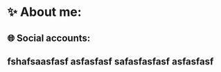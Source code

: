 
<h1> ✨ About me: </h1>


<div>
   <h2> 🌐 Social accounts:<h2>
   fshafsaasfasf
     asfasfasf
     safasfasfasf
     asfasfasf
</div>
  


